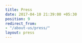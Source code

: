 ```yaml
---
title: Press
date: 2017-04-10 21:39:00 +05:30
position: 9
redirect_from:
- "/about-us/press/"
layout: press
---
```

